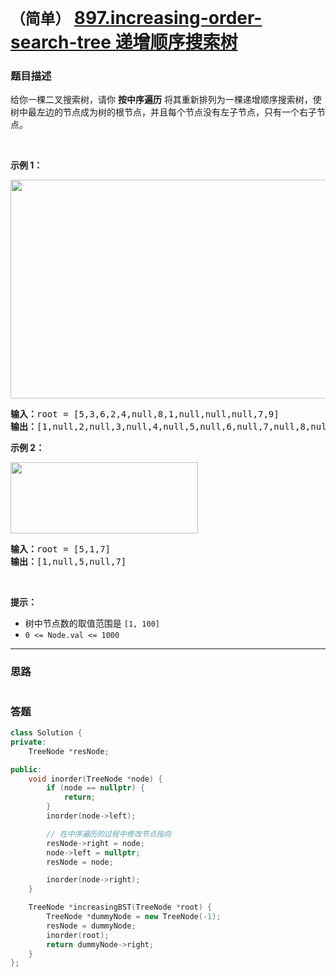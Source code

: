 # `（简单）` [897.increasing-order-search-tree 递增顺序搜索树](https://leetcode-cn.com/problems/increasing-order-search-tree/)

### 题目描述
<p>给你一棵二叉搜索树，请你 <strong>按中序遍历</strong> 将其重新排列为一棵递增顺序搜索树，使树中最左边的节点成为树的根节点，并且每个节点没有左子节点，只有一个右子节点。</p>

<p>&nbsp;</p>

<p><strong>示例 1：</strong></p>
<img style="width: 600px; height: 350px;" src="https://assets.leetcode.com/uploads/2020/11/17/ex1.jpg" alt="">
<pre><strong>输入：</strong>root = [5,3,6,2,4,null,8,1,null,null,null,7,9]
<strong>输出：</strong>[1,null,2,null,3,null,4,null,5,null,6,null,7,null,8,null,9]
</pre>

<p><strong>示例 2：</strong></p>
<img style="width: 300px; height: 114px;" src="https://assets.leetcode.com/uploads/2020/11/17/ex2.jpg" alt="">
<pre><strong>输入：</strong>root = [5,1,7]
<strong>输出：</strong>[1,null,5,null,7]
</pre>

<p>&nbsp;</p>

<p><strong>提示：</strong></p>

<ul>
	<li>树中节点数的取值范围是 <code>[1, 100]</code></li>
	<li><code>0 &lt;= Node.val &lt;= 1000</code></li>
</ul>


---
### 思路
```
```



### 答题
``` C++
class Solution {
private:
    TreeNode *resNode;

public:
    void inorder(TreeNode *node) {
        if (node == nullptr) {
            return;
        }
        inorder(node->left);

        // 在中序遍历的过程中修改节点指向
        resNode->right = node;
        node->left = nullptr;
        resNode = node;

        inorder(node->right);
    }

    TreeNode *increasingBST(TreeNode *root) {
        TreeNode *dummyNode = new TreeNode(-1);
        resNode = dummyNode;
        inorder(root);
        return dummyNode->right;
    }
};
```




